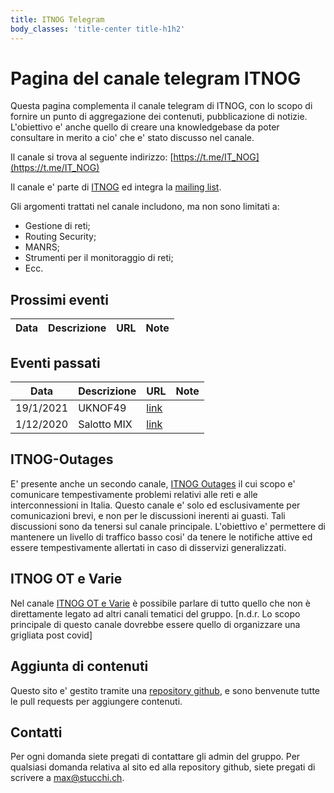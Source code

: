 ```yaml
---
title: ITNOG Telegram 
body_classes: 'title-center title-h1h2'
---
```


# Pagina del canale telegram ITNOG

Questa pagina complementa il canale telegram di ITNOG, con lo scopo di fornire un punto di aggregazione dei contenuti, pubblicazione di notizie.  L'obiettivo e' anche quello di creare una knowledgebase da poter consultare in merito a cio' che e' stato discusso nel canale.

Il canale si trova al seguente indirizzo: [https://t.me/IT_NOG](https://t.me/IT_NOG)

Il canale e' parte di [ITNOG](https://itnog.it) ed integra la [mailing list](https://lists.itnog.it/listinfo/itnog).

Gli argomenti trattati nel canale includono, ma non sono limitati a:

* Gestione di reti;
* Routing Security;
* MANRS;
* Strumenti per il monitoraggio di reti;
* Ecc.

## Prossimi eventi

| Data | Descrizione | URL| Note|
|-----|--------|-----|-----|



## Eventi passati

| Data | Descrizione | URL| Note|
|-----|--------|-----|-----|
|19/1/2021| UKNOF49 | [link](https://indico.uknof.org.uk/event/49/)| |
|1/12/2020| Salotto MIX | [link](https://www.mix-it.net/event/mix-salotto-2020-virtual-experience/)| |

## ITNOG-Outages

E' presente anche un secondo canale, [ITNOG Outages](https://t.me/ITNOG_Outages) il cui scopo e' comunicare tempestivamente problemi relativi alle reti e alle interconnessioni in Italia.  Questo canale e' solo ed esclusivamente per comunicazioni brevi, e non per le discussioni inerenti ai guasti.  Tali discussioni sono da tenersi sul canale principale.  L'obiettivo e' permettere di mantenere un livello di traffico basso cosi' da tenere le notifiche attive ed essere tempestivamente allertati in caso di disservizi generalizzati.

## ITNOG OT e Varie
Nel canale [ITNOG OT e Varie](https://t.me/ITNOG_OT) è possibile parlare di tutto quello che non è direttamente legato ad altri canali tematici del gruppo. [n.d.r. Lo scopo principale di questo canale dovrebbe essere quello di organizzare una grigliata post covid]

## Aggiunta di contenuti

Questo sito e' gestito tramite una [repository github](https://github.com/stucchimax/ITNOG-Telegram-Wiki), e sono benvenute tutte le pull requests per aggiungere contenuti.

## Contatti

Per ogni domanda siete pregati di contattare gli admin del gruppo.  Per qualsiasi domanda relativa al sito ed alla repository github, siete pregati di scrivere a max@stucchi.ch.







